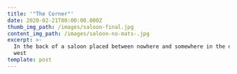 ```yaml
---
title: '"The Corner"'
date: 2020-02-21T00:00:00.000Z
thumb_img_path: /images/saloon-final.jpg
content_img_path: /images/saloon-no-mats-.jpg
excerpt: >-
  In the back of a saloon placed between nowhere and somewhere in the old wild
  west
template: post
---
```


